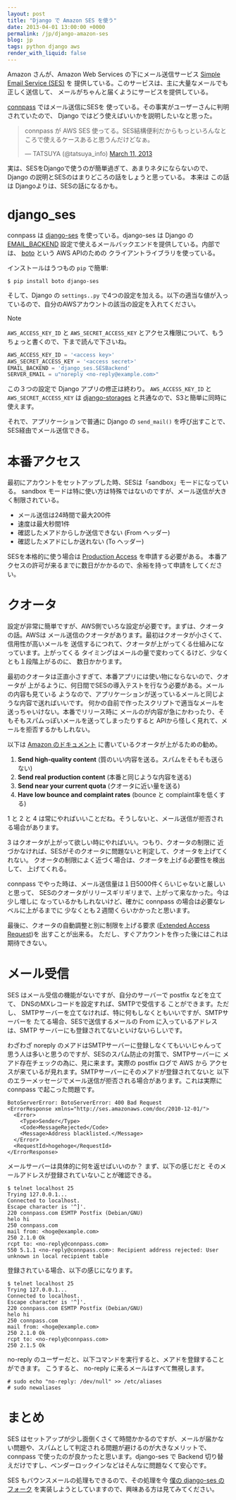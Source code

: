 ```yaml
---
layout: post
title: "Django で Amazon SES を使う"
date: 2013-04-01 13:00:00 +0000
permalink: /jp/django-amazon-ses
blog: jp
tags: python django aws
render_with_liquid: false
---
```


Amazon さんが、Amazon Web Services の下にメール送信サービス [Simple Email Service
(SES)](http://aws.amazon.com/jp/ses/) を
提供している。このサービスは、主に大量なメールでも正しく送信して、
メールがちゃんと届くようにサービスを提供している。

[connpass](http://connpass.com/) ではメール送信にSESを
使っている。その事実がユーザーさんに判明されていたので、
Django ではどう使えばいいかを説明したいなと思った。

<blockquote class="twitter-tweet" data-partner="tweetdeck"><p>connpass が AWS SES 使ってる。SES結構便利だからもっといろんなところで使えるケースあると思うんだけどなぁ。</p>&mdash; TATSUYA (@tatsuya_info) <a href="https://twitter.com/tatsuya_info/status/311118030593720320">March 11, 2013</a></blockquote>

実は、SESをDjangoで使うのが簡単過ぎて、あまりネタにならないので、 Django の説明とSESのはまりどころの話をしょうと思っている。
本来は この話は Djangoよりは、SESの話になるかも。

# django_ses

connpass は [django-ses](https://github.com/hmarr/django_ses/)
を使っている。django-ses は Django の
[EMAIL_BACKEND](https://docs.djangoproject.com/en/1.5/ref/settings/#email-backend)
設定で使えるメールバックエンドを提供している。内部では、
[boto](http://docs.pythonboto.org/en/latest/) という AWS APIのための
クライアントライブラリを使っている。

インストールはうつもの `pip` で簡単:

    $ pip install boto django-ses

そして、Django の `settings..py`
で4つの設定を加える。以下の適当な値が入っているので、自分のAWSアカウントの該当の設定を入れてください。

<div class="note">

<div class="title">

Note

</div>

`AWS_ACCESS_KEY_ID` と `AWS_SECRET_ACCESS_KEY`
とアクセス権限について、もうちょっと書くので、下まで読んで下さいね。

</div>

```python
AWS_ACCESS_KEY_ID = '<access key>'
AWS_SECRET_ACCESS_KEY = '<access secret>'
EMAIL_BACKEND = 'django_ses.SESBackend'
SERVER_EMAIL = u"noreply <no-reply@example.com>"
```

この３つの設定で Django アプリの修正は終わり。 `AWS_ACCESS_KEY_ID` と
`AWS_SECRET_ACCESS_KEY` は
[django-storages](http://django-storages.readthedocs.org/en/latest/)
と共通なので、S3と簡単に同時に使えます。

それで、アプリケーションで普通に Django の `send_mail()` を呼び出すことで、SES経由でメール送信できる。

# 本番アクセス

最初にアカウントをセットアップした時、SESは「sandbox」モードになっている。 sandbox
モードは特に使い方は特殊ではないのですが、メール送信が大きく制限されている。

- メール送信は24時間で最大200件
- 速度は最大秒間1件
- 確認したメアドからしか送信できない (From ヘッダー)
- 確認したメアドにしか送れない (To ヘッダー)

SESを本格的に使う場合は [Production
Access](http://docs.aws.amazon.com/ses/latest/DeveloperGuide/request-production-access.html)
を申請する必要がある。 本番アクセスの許可が来るまでに数日がかかるので、余裕を持って申請をしてください。

# クオータ

設定が非常に簡単ですが、AWS側でいろな設定が必要です。まずは、クオータの話。AWSは
メール送信のクオータがあります。最初はクオータが小さくて、信用性が高いメールを
送信するにつれて、クオータが上がってくる仕組みになっています。上がってくる
タイミングはメールの量で変わってくるけど、少なくとも１段階上がるのに、
数日かかります。

最初のクオータは正直小さすぎて、本番アプリには使い物にならないので、クオータが
上がるように、何日間でSESの導入テストを行なう必要がある。メールの内容も見ている
ようなので、アプリケーションが送っているメールと同じような内容で送ればいいです。
何かの自前で作ったスクリプトで適当なメールを送っちゃいけない。本番でリリース時に
メールのが内容が急にかわったり、そもそもスパムっぽいメールを送ってしまったりすると APIから怪しく見れて、メールを拒否するかもしれない。

以下は [Amazon
のドキュメント](http://docs.aws.amazon.com/ses/latest/DeveloperGuide/increase-sending-limits.html)
に書いているクオータが上がるための勧め。

1.  **Send high-quality content** (質のいい内容を送る。スパムをそもそも送らない)
2.  **Send real production content** (本番と同じような内容を送る)
3.  **Send near your current quota** (クオータに近い量を送る)
4.  **Have low bounce and complaint rates** (bounce と complaint率を低くする)

1 と 2 と 4 は常にやればいいことだね。そうしないと、メール送信が拒否される場合があります。

3 はクオータが上がって欲しい時にやればいい。つもり、クオータの制限に
近づかなければ、SESがそのクオータに問題ないと判定して、クオータを上げてくれない。
クオータの制限によく近づく場合は、クオータを上げる必要性を検出して、 上げてくれる。

connpass でやった時は、メール送信量は１日5000件くらいじゃないと厳しいと思って、
SESのクオータがリリースギリギリまで、上がって来なかった。今は少し増しに
なっているかもしれないけど、確かに connpass の場合は必要なレベルに上がるまでに 少なくとも２週間くらいかかったと思います。

最後に、クオータの自動調整と別に制限を上げる要求 ([Extended Access
Request](http://docs.aws.amazon.com/ses/latest/DeveloperGuide/submit-extended-access-request.html))を
出すことが出来る。 ただし、すぐアカウントを作った後にはこれは期待できない。

# メール受信

SES はメール受信の機能がないですが、自分のサーバーで postfix などを立てて、 DNSのMXレコードを設定すれば、SMTPで受信する
ことができます。ただし、 SMTPサーバーを立てなければ、特に何もしなくともいいですが、SMTPサーバーを
たてる場合、SESで送信するメールの From に入っているアドレスは、SMTP
サーバーにも登録されてないといけないらしいです。

わざわざ noreply のメアドはSMTPサーバーに登録しなくてもいいじゃんって
思う人は多いと思うのですが、SESのスパム防止の対策で、SMTPサーバーに
メアド存在チェックの為に、見に来ます。実際の postfix ログで AWS から
アクセスが来ているが見れます。SMTPサーバーにそのメアドが登録されてないと
以下のエラーメッセージでメール送信が拒否される場合があります。これは実際に connpass で起こった問題です。

```text
BotoServerError: BotoServerError: 400 Bad Request
<ErrorResponse xmlns="http://ses.amazonaws.com/doc/2010-12-01/">
  <Error>
    <Type>Sender</Type>
    <Code>MessageRejected</Code>
    <Message>Address blacklisted.</Message>
  </Error>
  <RequestId>hogehoge</RequestId>
</ErrorResponse>
```

メールサーバーは具体的に何を返せばいいのか？ まず、以下の感じだと そのメールアドレスが登録されていないことが確認できる。

```shell
$ telnet localhost 25
Trying 127.0.0.1...
Connected to localhost.
Escape character is '^]'.
220 connpass.com ESMTP Postfix (Debian/GNU)
helo hi
250 connpass.com
mail from: <hoge@example.com>
250 2.1.0 Ok
rcpt to: <no-reply@connpass.com>
550 5.1.1 <no-reply@connpass.com>: Recipient address rejected: User unknown in local recipient table
```

登録されている場合、以下の感じになります。

```shell
$ telnet localhost 25
Trying 127.0.0.1...
Connected to localhost.
Escape character is '^]'.
220 connpass.com ESMTP Postfix (Debian/GNU)
helo hi
250 connpass.com
mail from: <hoge@example.com>
250 2.1.0 Ok
rcpt to: <no-reply@connpass.com>
250 2.1.5 Ok
```

no-reply のユーザーだと、以下コマンドを実行すると、メアドを登録することができます。 こうすると、 no-reply
に来るメールはすべて無視します。

```shell
# sudo echo "no-reply: /dev/null" >> /etc/aliases
# sudo newaliases
```

# まとめ

SES
はセットアップが少し面倒くさくて時間かかるのですが、メールが届かない問題や、スパムとして判定される問題が避けるのが大きなメリットで、connpass
で使ったのが良かったと思います。django-ses で Backend
切り替えだけですし、ベンダーロックインなどはそんなに問題なくて安心です。

SES もバウンスメールの処理もできるので、その処理を今 [僕の django-ses
のフォーク](https://github.com/IanLewis/django-ses/compare/master...bounce_notifications)
を実装しようとしていますので、興味ある方は見てみてください。
